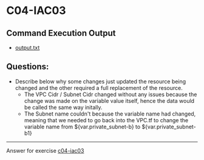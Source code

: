 # C04-IAC03

## Command Execution Output
- [output.txt](output.txt)

## Questions:
- Describe below why some changes just updated the resource being changed and the other required a full replacement of the resource.
    - The VPC Cidr / Subnet Cidr changed without any issues because the change was made on the variable value itself, hence the data would be called the same way initally.
    - The Subnet name couldn't because the variable name had changed, meaning that we needed to go back into the VPC.tf to change the variable name from ${var.private_subnet-b} to ${var.private_subnet-b1}  

<!-- Don't change anything below this point-->
<!-- Before commiting, remove both commented lines--> 
***
Answer for exercise [c04-iac03](https://github.com/devopsacademyau/academy/blob/c41e824fb2a2c55e3a30b2371a87e3a7551b6741/classes/04class/exercises/c04-iac03/README.md)

